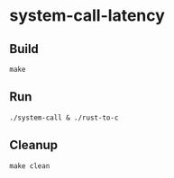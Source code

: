 # system-call-latency

## Build 
```make```

## Run
```./system-call & ./rust-to-c```

## Cleanup
```make clean```